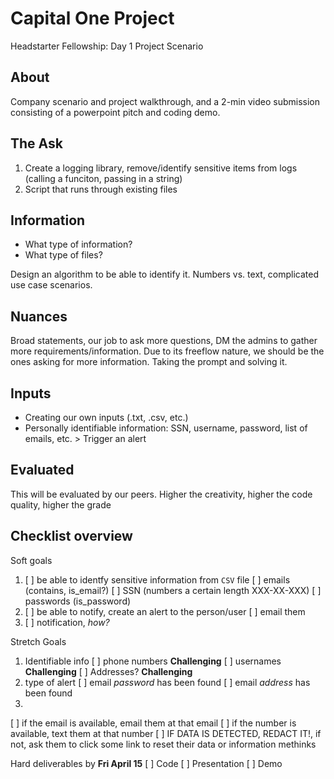 # Capital One Project

Headstarter Fellowship: Day 1 Project Scenario

## About

Company scenario and project walkthrough, and a 2-min video submission consisting of a powerpoint pitch and coding demo.

## The Ask

1. Create a logging library, remove/identify sensitive items from logs (calling a funciton, passing in a string)
2. Script that runs through existing files


## Information

- What type of information?
- What type of files?


Design an algorithm to be able to identify it. Numbers vs. text, complicated use case scenarios. 

## Nuances

Broad statements, our job to ask more questions, DM the admins to gather more requirements/information. Due to its freeflow nature, we should be the ones asking for more information. Taking the prompt and solving it. 

## Inputs

- Creating our own inputs (.txt, .csv, etc.)
- Personally identifiable information: SSN, username, password, list of emails, etc. > Trigger an alert

## Evaluated

This will be evaluated by our peers. Higher the creativity, higher the code quality, higher the grade

## Checklist overview

Soft goals 
1. [ ] be able to identfy sensitive information from `CSV` file
  [ ] emails (contains, is_email?)
  [ ] SSN (numbers a certain length XXX-XX-XXX)
  [ ] passwords (is_password)
2. [ ] be able to notify, create an alert to the person/user
  [ ] email them
3. [ ] notification, *how?*
  
  
Stretch Goals
1. Identifiable info
  [ ] phone numbers **Challenging**
  [ ] usernames **Challenging**
  [ ] Addresses? **Challenging**
2. type of alert
  [ ] email *password* has been found
  [ ] email *address* has been found
3. 
  [ ] if the email is available, email them at that email
  [ ] if the number is available, text them at that number
[ ] IF DATA IS DETECTED, REDACT IT!, if not, ask them to click some link to reset their data or information methinks

Hard deliverables by **Fri April 15**
[ ] Code
[ ] Presentation
[ ] Demo

